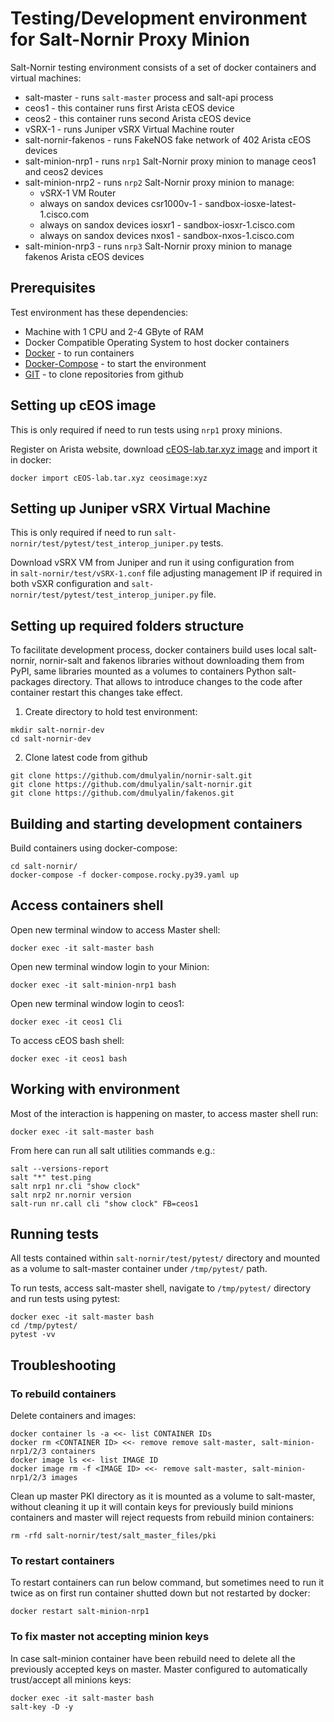 # Testing/Development environment for Salt-Nornir Proxy Minion

Salt-Nornir testing environment consists of a set of docker containers
and virtual machines:

- salt-master - runs `salt-master` process and salt-api process
- ceos1 - this container runs first Arista cEOS device
- ceos2 - this container runs second Arista cEOS device
- vSRX-1 - runs Juniper vSRX Virtual Machine router
- salt-nornir-fakenos - runs FakeNOS fake network of 402 Arista cEOS devices
- salt-minion-nrp1 - runs `nrp1` Salt-Nornir proxy minion to manage ceos1 and ceos2 devices
- salt-minion-nrp2 - runs `nrp2` Salt-Nornir proxy minion to manage:
  - vSRX-1 VM Router
  - always on sandox devices csr1000v-1 - sandbox-iosxe-latest-1.cisco.com
  - always on sandox devices iosxr1 - sandbox-iosxr-1.cisco.com
  - always on sandox devices nxos1 - sandbox-nxos-1.cisco.com
- salt-minion-nrp3 - runs `nrp3` Salt-Nornir proxy minion to manage fakenos Arista cEOS devices     

## Prerequisites

Test environment has these dependencies:

- Machine with 1 CPU and 2-4 GByte of RAM
- Docker Compatible Operating System to host docker containers
- [Docker](https://docs.docker.com/engine/install/) - to run containers
- [Docker-Compose](https://docs.docker.com/compose/install/) - to start the environment
- [GIT](https://git-scm.com/book/en/v2/Getting-Started-Installing-Git) - to clone repositories from github

## Setting up cEOS image

This is only required if need to run tests using `nrp1` proxy minions.

Register on Arista website, download 
[cEOS-lab.tar.xyz image](https://www.arista.com/en/support/software-download) and 
import it in docker:

```
docker import cEOS-lab.tar.xyz ceosimage:xyz
```

## Setting up Juniper vSRX Virtual Machine

This is only required if need to run `salt-nornir/test/pytest/test_interop_juniper.py`
tests.

Download vSRX VM from Juniper and run it using configuration from  
in `salt-nornir/test/vSRX-1.conf` file adjusting management IP if required in
both vSXR configuration and `salt-nornir/test/pytest/test_interop_juniper.py`
file.

## Setting up required folders structure

To facilitate development process, docker containers build uses local
salt-nornir, nornir-salt and fakenos libraries without downloading them from 
PyPI, same libraries mounted as a volumes to containers Python salt-packages
directory. That allows to introduce changes to the code after container restart
this changes take effect.

1. Create directory to hold test environment:

```
mkdir salt-nornir-dev
cd salt-nornir-dev
```

2. Clone latest code from github

```
git clone https://github.com/dmulyalin/nornir-salt.git
git clone https://github.com/dmulyalin/salt-nornir.git
git clone https://github.com/dmulyalin/fakenos.git
```

## Building and starting development containers

Build containers using docker-compose:

```
cd salt-nornir/
docker-compose -f docker-compose.rocky.py39.yaml up
```

## Access containers shell

Open new terminal window to access Master shell:

```
docker exec -it salt-master bash
```

Open new terminal window login to your Minion:

```
docker exec -it salt-minion-nrp1 bash
```

Open new terminal window login to ceos1:

```
docker exec -it ceos1 Cli
```

To access cEOS bash shell:

```
docker exec -it ceos1 bash
```

## Working with environment

Most of the interaction is happening on master, to access master shell run:

```
docker exec -it salt-master bash
```

From here can run all salt utilities commands e.g.:

```
salt --versions-report
salt "*" test.ping
salt nrp1 nr.cli "show clock"
salt nrp2 nr.nornir version
salt-run nr.call cli "show clock" FB=ceos1
```

## Running tests

All tests contained within `salt-nornir/test/pytest/` directory and mounted as a volume
to salt-master container under `/tmp/pytest/` path.

To run tests, access salt-master shell, navigate to `/tmp/pytest/` directory and run tests
using pytest:

```
docker exec -it salt-master bash
cd /tmp/pytest/
pytest -vv
```

## Troubleshooting

### To rebuild containers 

Delete containers and images:

```
docker container ls -a <<- list CONTAINER IDs
docker rm <CONTAINER ID> <<- remove remove salt-master, salt-minion-nrp1/2/3 containers
docker image ls <<- list IMAGE ID
docker image rm -f <IMAGE ID> <<- remove salt-master, salt-minion-nrp1/2/3 images
```

Clean up master PKI directory as it is mounted as a volume to salt-master, without
cleaning it up it will contain keys for previously build minions containers and 
master will reject requests from rebuild minion containers:

```
rm -rfd salt-nornir/test/salt_master_files/pki
```

### To restart containers

To restart containers can run below command, but sometimes need to run it twice as
on first run container shutted down but not restarted by docker:

```
docker restart salt-minion-nrp1
```

### To fix master not accepting minion keys 

In case salt-minion container have been rebuild need to delete all the previously 
accepted keys on master. Master configured to automatically trust/accept all minions 
keys:

```
docker exec -it salt-master bash
salt-key -D -y
```
